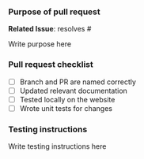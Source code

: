 ### Purpose of pull request

**Related Issue**: resolves #

Write purpose here

### Pull request checklist

- [ ] Branch and PR are named correctly
- [ ] Updated relevant documentation
- [ ] Tested locally on the website
- [ ] Wrote unit tests for changes

### Testing instructions

Write testing instructions here
